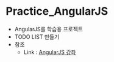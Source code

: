 # Practice_AngularJS

* AngularJS를 학습용 프로젝트
* TODO LIST 만들기
* 참조
  * Link : [AngularJS 강좌](https://www.youtube.com/playlist?list=PLs_XsVQJKaBk_JN5RctLmmVrGwEzpzqaj)
